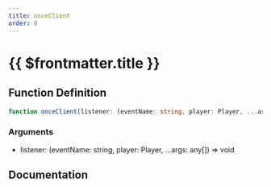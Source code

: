 ```yaml
---
title: onceClient
order: 0
---
```


# {{ $frontmatter.title }}

## Function Definition

```ts
function onceClient(listener: (eventName: string, player: Player, ...args: any[]) => void): void;
```

### Arguments

* listener: (eventName: string, player: Player, ...args: any[]) =\> void

## Documentation

<!--@include: ./parts/onceClient.md-->
